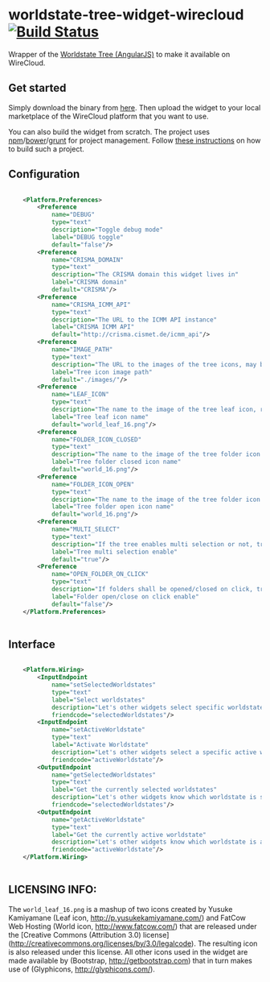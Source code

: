worldstate-tree-widget-wirecloud [![Build Status](http://ci.cismet.de/buildStatus/icon?job=worldstate-tree-widget-wirecloud)](https://ci.cismet.de/job/worldstate-tree-widget-wirecloud/)
==============================

Wrapper of the [Worldstate Tree (AngularJS)](https://github.com/crismaproject/worldstate-tree-widget-angular) to make it available on WireCloud.

## Get started

Simply download the binary from [here](http:crisma.cismet.de/lib/wirecloud/crisma-worldstate-tree-widget-wirecloud.wgt). Then upload the widget to your local marketplace of the WireCloud platform that you want to use.

You can also build the widget from scratch. The project uses [npm](https://www.npmjs.org/)/[bower](http://bower.io/)/[grunt](http://gruntjs.com/) for project management. Follow [these instructions](https://gist.github.com/mscholl/a0aef5a8c6664dc275b5) on how to build such a project.

## Configuration

```xml

    <Platform.Preferences>
        <Preference 
            name="DEBUG" 
            type="text" 
            description="Toggle debug mode" 
            label="DEBUG toggle"
            default="false"/>
        <Preference 
            name="CRISMA_DOMAIN" 
            type="text" 
            description="The CRISMA domain this widget lives in" 
            label="CRISMA domain" 
            default="CRISMA"/>
        <Preference 
            name="CRISMA_ICMM_API" 
            type="text" 
            description="The URL to the ICMM API instance" 
            label="CRISMA ICMM API" 
            default="http://crisma.cismet.de/icmm_api"/>
        <Preference 
            name="IMAGE_PATH" 
            type="text" 
            description="The URL to the images of the tree icons, may be absolute" 
            label="Tree icon image path" 
            default="./images/"/>
        <Preference 
            name="LEAF_ICON" 
            type="text" 
            description="The name to the image of the tree leaf icon, relative to IMAGE_PATH" 
            label="Tree leaf icon name" 
            default="world_leaf_16.png"/>
        <Preference 
            name="FOLDER_ICON_CLOSED" 
            type="text" 
            description="The name to the image of the tree folder icon when it is closed, relative to IMAGE_PATH" 
            label="Tree folder closed icon name" 
            default="world_16.png"/>
        <Preference 
            name="FOLDER_ICON_OPEN" 
            type="text" 
            description="The name to the image of the tree folder icon when it is open, relative to IMAGE_PATH" 
            label="Tree folder open icon name" 
            default="world_16.png"/>
        <Preference 
            name="MULTI_SELECT" 
            type="text" 
            description="If the tree enables multi selection or not, true or false" 
            label="Tree multi selection enable" 
            default="true"/>
        <Preference 
            name="OPEN_FOLDER_ON_CLICK" 
            type="text" 
            description="If folders shall be opened/closed on click, true or false" 
            label="Folder open/close on click enable" 
            default="false"/>
    </Platform.Preferences>
  
```

## Interface

```xml

    <Platform.Wiring>
        <InputEndpoint
            name="setSelectedWorldstates"
            type="text"
            label="Select worldstates"
            description="Let's other widgets select specific worldstates. The text has to be an array of worldstate ids only so every widget has to agree on a single ICMS instance"
            friendcode="selectedWorldstates"/>
        <InputEndpoint
            name="setActiveWorldstate"
            type="text"
            label="Activate Worldstate"
            description="Let's other widgets select a specific active worldstate. The text has to be a simple worldstate id only so every widget has to agree on a single ICMS instance"
            friendcode="activeWorldstate"/>
        <OutputEndpoint
            name="getSelectedWorldstates"
            type="text"
            label="Get the currently selected worldstates"
            description="Let's other widgets know which worldstate is selected. The text is an array of worldstate ids only so every widget has to agree on a single ICMS instance"
            friendcode="selectedWorldstates"/>
        <OutputEndpoint
            name="getActiveWorldstate"
            type="text"
            label="Get the currently active worldstate"
            description="Let's other widgets know which worldstate is active. The text is a simple worldstate id only so every widget has to agree on a single ICMS instance"
            friendcode="activeWorldstate"/>
    </Platform.Wiring>
    
```


## LICENSING INFO: 

The <code>world_leaf_16.png</code> is a mashup of two icons created by Yusuke Kamiyamane 
(Leaf icon, http://p.yusukekamiyamane.com/) and FatCow Web Hosting (World icon, http://www.fatcow.com/) that are 
released under the [Creative Commons (Attribution 3.0) license] (http://creativecommons.org/licenses/by/3.0/legalcode).
The resulting icon is also released under this license. All other icons used in the widget are made available by 
(Bootstrap, http://getbootstrap.com) that in turn makes use of (Glyphicons, http://glyphicons.com/).
